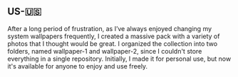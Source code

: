 ## US-🇺🇸

After a long period of frustration, as I’ve always enjoyed changing my system wallpapers frequently, I created a massive pack with a variety of photos that I thought would be great. I organized the collection into two folders, named wallpaper-1 and wallpaper-2, since I couldn't store everything in a single repository. Initially, I made it for personal use, but now it's available for anyone to enjoy and use freely.
